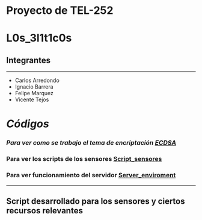 # Proyecto de TEL-252

# L0s_3l1t1c0s

## Integrantes
------------------------
- Carlos Arredondo
- Ignacio Barrera
- Felipe Marquez
- Vicente Tejos


# _Códigos_

### _Para ver como se trabajo el tema de encriptación [ECDSA](https://github.com/carlosarredondoc/TEL252-Proyecto/tree/ECDSA)_

### Para ver los scripts de los sensores [Script_sensores](https://github.com/carlosarredondoc/TEL252-Proyecto/tree/client)

### Para ver funcionamiento del servidor [Server_enviroment](https://github.com/carlosarredondoc/TEL252-Proyecto/tree/server)


__________________________________________________________

## Script desarrollado para los sensores y ciertos recursos relevantes
